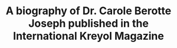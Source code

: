 ---
title: 'A biography of Dr. Carole Berotte Joseph published in the International Kreyol Magazine'
tags: [biography]
image: ./international-kreyol-magazine.jpg
pubDate: 2012-12-05
isDraft: false
isExternal: true
url: 'https://www.potomitan.info/ayiti/pierre_jacques/berotte_carole.php'
excerpt: 'Dr. Berotte Joseph was the first Haitian-born U.S. college president and the first woman president of Massachusetts Bay Community College.'
---